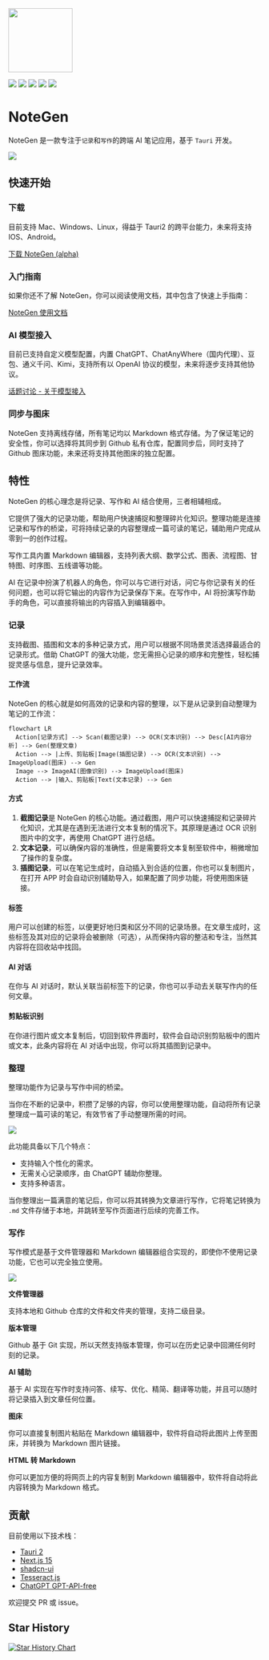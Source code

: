 <img src="https://cdn.jsdelivr.net/gh/codexu/note-gen@dev/app-icon.png" width="128" height="128" />

![](https://github.com/codexu/note-gen/actions/workflows/release.yml/badge.svg?branch=release)
![](https://img.shields.io/github/v/release/codexu/note-gen)
![](https://img.shields.io/badge/version-alpha-orange)
![](https://img.shields.io/github/downloads/codexu/note-gen/total)
![](https://img.shields.io/github/commit-activity/m/codexu/note-gen)

# NoteGen

NoteGen 是一款专注于`记录`和`写作`的跨端 AI 笔记应用，基于 `Tauri` 开发。

![](https://cdn.jsdelivr.net/gh/codexu/note-gen-image-sync@main/2c3c6211-0905-43ba-8769-4d13fd30baf4.png)

## 快速开始

### 下载

目前支持 Mac、Windows、Linux，得益于 Tauri2 的跨平台能力，未来将支持 IOS、Android。

[下载 NoteGen (alpha)](https://github.com/codexu/note-gen/releases)

### 入门指南

如果你还不了解 NoteGen，你可以阅读使用文档，其中包含了快速上手指南：

[NoteGen 使用文档](https://codexu.github.io/note-gen-help/)

### AI 模型接入

目前已支持自定义模型配置，内置 ChatGPT、ChatAnyWhere（国内代理）、豆包、通义千问、Kimi，支持所有以 OpenAI 协议的模型，未来将逐步支持其他协议。

[话题讨论 - 关于模型接入](https://github.com/codexu/note-gen/discussions/26)

### 同步与图床

NoteGen 支持离线存储，所有笔记均以 Markdown 格式存储。为了保证笔记的安全性，你可以选择将其同步到 Github 私有仓库，配置同步后，同时支持了 Github 图床功能，未来还将支持其他图床的独立配置。

## 特性

NoteGen 的核心理念是将记录、写作和 AI 结合使用，三者相辅相成。

它提供了强大的记录功能，帮助用户快速捕捉和整理碎片化知识。整理功能是连接记录和写作的桥梁，可将持续记录的内容整理成一篇可读的笔记，辅助用户完成从零到一的创作过程。

写作工具内置 Markdown 编辑器，支持列表大纲、数学公式、图表、流程图、甘特图、时序图、五线谱等功能。

AI 在记录中扮演了机器人的角色，你可以与它进行对话，问它与你记录有关的任何问题，也可以将它输出的内容作为记录保存下来。在写作中，AI 将扮演写作助手的角色，可以直接将输出的内容插入到编辑器中。

### 记录

支持截图、插图和文本的多种记录方式，用户可以根据不同场景灵活选择最适合的记录形式。借助 ChatGPT 的强大功能，您无需担心记录的顺序和完整性，轻松捕捉灵感与信息，提升记录效率。

#### 工作流

NoteGen 的核心就是如何高效的记录和内容的整理，以下是从记录到自动整理为笔记的工作流：

```mermaid
flowchart LR
  Action[记录方式] --> Scan(截图记录) --> OCR(文本识别) --> Desc[AI内容分析] --> Gen(整理文章)
  Action --> |上传、剪贴板|Image(插图记录) --> OCR(文本识别) --> ImageUpload(图床) --> Gen
  Image --> ImageAI(图像识别) --> ImageUpload(图床)
  Action --> |输入、剪贴板|Text(文本记录) --> Gen
```

#### 方式

1. **截图记录**是 NoteGen 的核心功能。通过截图，用户可以快速捕捉和记录碎片化知识，尤其是在遇到无法进行文本复制的情况下。其原理是通过 OCR 识别图片中的文字，再使用 ChatGPT 进行总结。
2. **文本记录**，可以确保内容的准确性，但是需要将文本复制至软件中，稍微增加了操作的复杂度。
3. **插图记录**，可以在笔记生成时，自动插入到合适的位置，你也可以复制图片，在打开 APP 时会自动识别辅助导入，如果配置了同步功能，将使用图床链接。

#### 标签

用户可以创建的标签，以便更好地归类和区分不同的记录场景。在文章生成时，这些标签及其对应的记录将会被删除（可选），从而保持内容的整洁和专注，当然其内容将在回收站中找回。

#### AI 对话

在你与 AI 对话时，默认关联当前标签下的记录，你也可以手动去关联写作内的任何文章。

#### 剪贴板识别

在你进行图片或文本复制后，切回到软件界面时，软件会自动识别剪贴板中的图片或文本，此条内容将在 AI 对话中出现，你可以将其插图到记录中。

### 整理

整理功能作为记录与写作中间的桥梁。

当你在不断的记录中，积攒了足够的内容，你可以使用整理功能，自动将所有记录整理成一篇可读的笔记，有效节省了手动整理所需的时间。

![](https://cdn.jsdelivr.net/gh/codexu/note-gen-image-sync@main/373d9a02-1f48-47c0-bac8-a46a4e5bc660.png)

此功能具备以下几个特点：

- 支持输入个性化的需求。
- 无需关心记录顺序，由 ChatGPT 辅助你整理。
- 支持多种语言。

当你整理出一篇满意的笔记后，你可以将其转换为文章进行写作，它将笔记转换为 `.md` 文件存储于本地，并跳转至写作页面进行后续的完善工作。

### 写作

写作模式是基于文件管理器和 Markdown 编辑器组合实现的，即使你不使用记录功能，它也可以完全独立使用。

![](https://cdn.jsdelivr.net/gh/codexu/note-gen-image-sync@main/1694ac59-0692-4ee4-8121-de67bc3b1fbc.png)

**文件管理器**

支持本地和 Github 仓库的文件和文件夹的管理，支持二级目录。

**版本管理**

Github 基于 Git 实现，所以天然支持版本管理，你可以在历史记录中回溯任何时刻的记录。

**AI 辅助**

基于 AI 实现在写作时支持问答、续写、优化、精简、翻译等功能，并且可以随时将记录插入到文章任何位置。

**图床**

你可以直接复制图片粘贴在 Markdown 编辑器中，软件将自动将此图片上传至图床，并转换为 Markdown 图片链接。

**HTML 转 Markdown**

你可以更加方便的将网页上的内容复制到 Markdown 编辑器中，软件将自动将此内容转换为 Markdown 格式。

## 贡献

目前使用以下技术栈：

- [Tauri 2](https://v2.tauri.app/)
- [Next.js 15](https://nextjs.org/)
- [shadcn-ui](https://ui.shadcn.com/)
- [Tesseract.js](https://github.com/naptha/tesseract.js)
- [ChatGPT GPT-API-free](https://github.com/chatanywhere/GPT_API_free)

欢迎提交 PR 或 issue。

## Star History

[![Star History Chart](https://api.star-history.com/svg?repos=codexu/note-gen&type=Date)](https://star-history.com/#codexu/note-gen&Date)